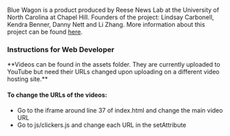 Blue Wagon is a product produced by Reese News Lab at the University of North Carolina at Chapel Hill. Founders of the project: Lindsay Carbonell, Kendra Benner, Danny Nett and Li Zhang. More information about this project can be found <a href="http://reesenewslab.org/projects/blue-wagon/">here</a>. 

<h3>Instructions for Web Developer</h3> 

<p>**Videos can be found in the assets folder. They are currently uploaded to YouTube but need their URLs changed upon uploading on a different video hosting site.**</p>

<h4>To change the URLs of the videos:</h4>
<ul>
<li>Go to the iframe around line 37 of index.html and change the main video URL</li>
<li>Go to js/clickers.js and change each URL in the setAttribute</li>
</ul>



